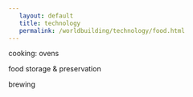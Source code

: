 ```yaml
---
   layout: default
   title: technology
   permalink: /worldbuilding/technology/food.html
---
```


cooking: ovens

food storage & preservation

brewing
